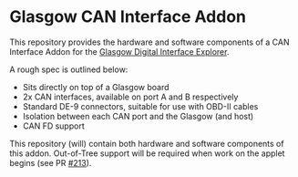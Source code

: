 # Glasgow CAN Interface Addon

This repository provides the hardware and software components of a CAN Interface Addon for the [Glasgow Digital Interface Explorer](https://github.com/GlasgowEmbedded/glasgow).

A rough spec is outlined below:

- Sits directly on top of a Glasgow board
- 2x CAN interfaces, available on port A and B respectively
- Standard DE-9 connectors, suitable for use with OBD-II cables
- Isolation between each CAN port and the Glasgow (and host)
- CAN FD support

This repository (will) contain both hardware and software components of this addon.
Out-of-Tree support will be required when work on the applet begins (see PR [#213](https://github.com/GlasgowEmbedded/glasgow/pull/213)).
